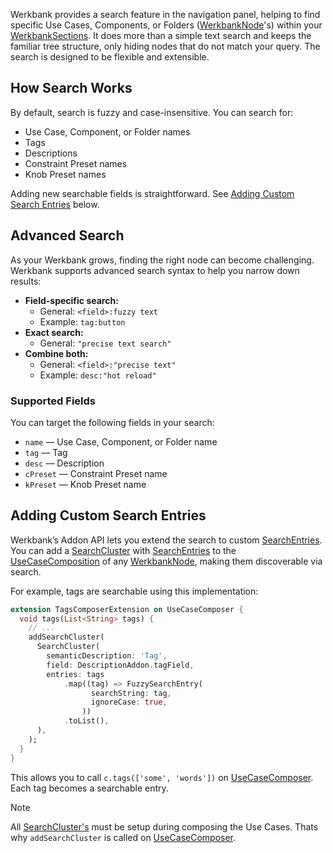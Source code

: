 Werkbank provides a search feature in the navigation panel, helping to find specific Use Cases, Components, or Folders ([WerkbankNode](../werkbank/WerkbankNode-class.html)'s) within your [WerkbankSections](../werkbank/WerkbankSections-class.html). It does more than a simple text search and keeps the familiar tree structure, only hiding nodes that do not match your query. The search is designed to be flexible and extensible.

## How Search Works

By default, search is fuzzy and case-insensitive. You can search for:

- Use Case, Component, or Folder names
- Tags
- Descriptions
- Constraint Preset names
- Knob Preset names

Adding new searchable fields is straightforward. See [Adding Custom Search Entries](#adding-custom-search-entries) below.

## Advanced Search

As your Werkbank grows, finding the right node can become challenging. Werkbank supports advanced search syntax to help you narrow down results:

- **Field-specific search:**
  - General: `<field>:fuzzy text`
  - Example: `tag:button`
- **Exact search:**
  - General: `"precise text search"`
- **Combine both:**
  - General: `<field>:"precise text"`
  - Example: `desc:"hot reload"`

### Supported Fields

You can target the following fields in your search:

- `name` — Use Case, Component, or Folder name
- `tag` — Tag
- `desc` — Description
- `cPreset` — Constraint Preset name
- `kPreset` — Knob Preset name

## Adding Custom Search Entries

Werkbank’s Addon API lets you extend the search to custom [SearchEntries](../werkbank/SearchEntry-class.html). You can add a [SearchCluster](../werkbank/SearchCluster-class.html) with [SearchEntries](../werkbank/SearchEntry-class.html) to the [UseCaseComposition](../werkbank/UseCaseComposition-class.html) of any [WerkbankNode](../werkbank/WerkbankNode-class.html), making them discoverable via search.

For example, tags are searchable using this implementation:

```dart
extension TagsComposerExtension on UseCaseComposer {
  void tags(List<String> tags) {
    // ...
    addSearchCluster(
      SearchCluster(
        semanticDescription: 'Tag',
        field: DescriptionAddon.tagField,
        entries: tags
            .map((tag) => FuzzySearchEntry(
                  searchString: tag,
                  ignoreCase: true,
                ))
            .toList(),
      ),
    );
  }
}
```

This allows you to call `c.tags(['some', 'words'])` on [UseCaseComposer](../werkbank/UseCaseComposer-class.html). Each tag becomes a searchable entry.

> [!Note]
> All [SearchCluster's](../werkbank/SearchCluster-class.html) must be setup during composing the Use Cases. Thats why `addSearchCluster` is called on [UseCaseComposer](../werkbank/UseCaseComposer-class.html).

